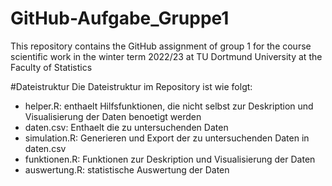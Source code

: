 # GitHub-Aufgabe_Gruppe1
This repository contains the GitHub assignment of group 1 for the course scientific work in the winter term 2022/23 at TU Dortmund University at the Faculty of Statistics

#Dateistruktur
Die Dateistruktur im Repository ist wie folgt:
- helper.R: enthaelt Hilfsfunktionen, die nicht selbst zur Deskription und Visualisierung der Daten  benoetigt werden- daten.csv: Enthaelt die zu untersuchenden Daten- simulation.R: Generieren und Export der zu untersuchenden Daten in daten.csv - funktionen.R: Funktionen zur Deskription und Visualisierung der Daten
- auswertung.R: statistische Auswertung der Daten